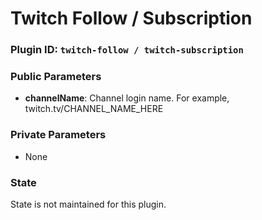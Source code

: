 # Twitch Follow / Subscription

### Plugin ID: `twitch-follow / twitch-subscription`

### Public Parameters

* **channelName**: Channel login name. For example, twitch.tv/CHANNEL\_NAME\_HERE

### Private Parameters

* None

### State

State is not maintained for this plugin.
